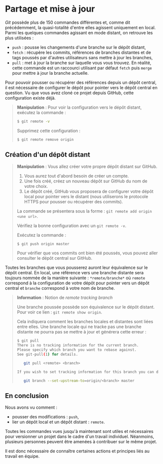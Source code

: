 # Partage et mise à jour

*Git* possède plus de 150 commandes différentes et, comme dit précédemment, la quasi-totalité d'entre elles agissent uniquement en local. Parmi les quelques commandes agissant en mode distant, on retrouve les plus utilisées :

* `push` : pousse les changements d'une branche sur le dépôt distant,
* `fetch` : récupère les commits, références de branches distantes et de tags poussés par d'autres utilisateurs sans mettre à jour les branches,
* `pull` : met à jour la branche sur laquelle vous vous trouvez. En réalité, cette commande est un raccourci utilisant par défaut `fetch` puis `merge` pour mettre à jour la branche actuelle.

Pour pouvoir pousser ou récupérer des références depuis un dépôt central, il est nécessaire de configurer le dépôt pour pointer vers le dépôt central en question. Vu que vous avez cloné ce projet depuis GitHub, cette configuration existe déjà.

> **Manipulation** : Pour voir la configuration vers le dépôt distant, exécutez la commande :
>
> ```bash
> $ git remote -v
> ```
>
> Supprimez cette configuration :
>
> ```bash
> $ git remote remove origin
> ```

## Création d'un dépôt distant

> **Manipulation** :
>Vous allez créer votre propre dépôt distant sur GitHub.
>
> 1. Vous aurez tout d'abord besoin de créer un compte.
> 2. Une fois créé, créez un nouveau dépôt sur GitHub du nom de votre choix.
> 3. Le dépôt créé, GitHub vous proposera de configurer votre dépôt local pour pointer vers le distant (nous utiliserons le protocole HTTPS pour pousser ou récupérer des commits).
>
> La commande se présentera sous la forme : `git remote add origin <une url>`.
>
> Vérifiez la bonne configuration avec un `git remote -v`.
>
> Exécutez la commande :
>
> ```bash
> $ git push origin master
> ```
>
> Pour vérifier que vos commits ont bien été poussés, vous pouvez aller consulter le dépôt central sur GitHub.

Toutes les branches que vous pousserez auront leur équivalence sur le dépôt central. En local, une référence vers une branche distante sera toujours nommée de la manière suivante : `*remote/branche*` où `remote` correspond à la configuration de votre dépôt pour pointer vers un dépôt central et `branche` correspond à votre nom de branche.

> **Information** : Notion de *remote tracking branch*
>
> Une branche poussée possède son équivalence sur le dépôt distant. Pour voir ce lien : `git remote show origin`.
>
> Cela indiquera comment les branches locales et distantes sont liées entre elles. Une branche locale qui ne tracke pas une branche distante ne pourra pas se mettre à jour et générera cette erreur :
>
> ```bash
> $ git pull
> There is no tracking information for the current branch.
> Please specify which branch you want to rebase against.
> See git-pull(1) for details.
>
>    git pull <remote> <branch>
>
> If you wish to set tracking information for this branch you can do so with:
>
>    git branch --set-upstream-to=origin/<branch> master
>
> ```

## En conclusion

Nous avons vu comment :

* pousser des modifications : `push`,
* lier un dépôt local et un dépôt distant : `remote`.

Toutes les commandes vues jusqu'à maintenant sont utiles et nécessaires pour versionner un projet dans le cadre d'un travail individuel. Néanmoins, plusieurs personnes peuvent être amenées à contribuer sur le même projet.

Il est donc nécessaire de connaître certaines actions et principes liés au travail en équipe.
